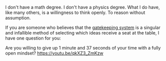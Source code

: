 I don't have a math degree. I don't have a physics degree. What I do have, like many others, is a willingness to think openly. To reason without assumption.

If you are someone who believes that the [gatekeeping system](https://en.wikipedia.org/wiki/Scholarly_peer_review) is a singular and infallible method of selecting which ideas receive a seat at the table, I have one question for you: 

Are you willing to give up 1 minute and 37 seconds of your time with a fully open mindset? https://youtu.be/qkXZ3_ZmKzw



